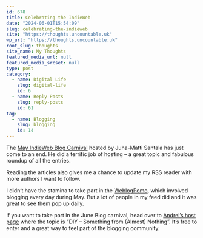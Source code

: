 ```yaml
---
id: 678
title: Celebrating the IndieWeb
date: "2024-06-01T15:54:09"
slug: celebrating-the-indieweb
site: "https://thoughts.uncountable.uk"
wp_url: "https://thoughts.uncountable.uk"
root_slug: thoughts
site_name: My Thoughts
featured_media_url: null
featured_media_srcset: null
type: post
category:
  - name: Digital Life
    slug: digital-life
    id: 6
  - name: Reply Posts
    slug: reply-posts
    id: 61
tag:
  - name: Blogging
    slug: blogging
    id: 14
---
```



<p>The <a href="https://hamatti.org/posts/indieweb-carnival-may-round-up-post-creative-environments/" data-type="link" data-id="https://hamatti.org/posts/indieweb-carnival-may-round-up-post-creative-environments/">May IndieWeb Blog Carnival</a> hosted by Juha-Matti Santala has just come to an end.  He did a terrific job of hosting &#8211; a great topic and fabulous roundup of all the entries.</p>



<p>Reading the articles also gives me a chance to update my RSS reader with more authors I want to follow.  </p>



<p>I didn&#8217;t have the stamina to take part in the <a href="https://weblog.anniegreens.lol/weblog-posting-month-2024">WeblogPomo</a>, which involved blogging every day during May.  But a lot of people in my feed did and it was great to see them pop up daily.</p>



<p>If you want to take part in the June Blog carnival, head over to <a href="https://andrei.xyz/post/indieweb-carnival-june-2024-diy-something-from-nothing/">Andrei&#8217;s host page</a> where the topic is &#8220;DIY &#8211; Something from (Almost) Nothing&#8221;.  It&#8217;s free to enter and a great way to feel part of the blogging community.</p>



<p></p>
